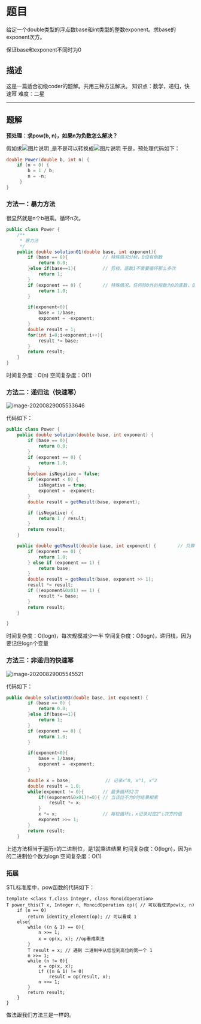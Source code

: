 # 题目

给定一个double类型的浮点数base和int类型的整数exponent。求base的exponent次方。

保证base和exponent不同时为0

## 描述

这是一篇适合初级coder的题解。共用三种方法解决。
知识点：数学，递归，快速幂
难度：二星

------

## 题解

**预处理：求pow(b, n)，如果n为负数怎么解决？**

假如求![图片说明](https://www.nowcoder.com/equation?tex=x%5E%7B-2%7D) ,是不是可以转换成![图片说明](https://www.nowcoder.com/equation?tex=(%5Cfrac%7B1%7D%7Bx%7D)%5E%7B2%7D)
于是，预处理代码如下：

```java
double Power(double b, int n) {
    if (n < 0) {
        b = 1 / b;
        n = -n;
     }
}
```

### 方法一：暴力方法

很显然就是n个b相乘。循环n次。

```java
public class Power {
    /**
     * 暴力法
     */
    public double solution01(double base, int exponent){
        if (base == 0){				// 特殊情况分析，0没有倒数
            return 0.0;
        }else if(base==1){			// 剪枝，底数1不需要循环那么多次
            return 1;
        }
        if (exponent == 0) {		// 特殊情况，任何除0外的指数为0的底数，值为1
            return 1.0;
        }

        if(exponent<0){
            base = 1/base;
            exponent = -exponent;
        }
        double result = 1;
        for(int i=0;i<exponent;i++){
            result *= base;
        }
        return result;
    }
}
```

时间复杂度：O(n)
空间复杂度：O(1)

### 方法二：递归法（快速幂）

![image-20200829005533646](https://gitee.com/zero049/MyNoteImages/raw/master/image-20200829005533646.png)

代码如下：

```java
public class Power {
    public double solution(double base, int exponent) {
        if (base == 0){
            return 0.0;
        }
        if (exponent == 0) {
            return 1.0;
        }
        boolean isNegative = false;
        if (exponent < 0) {
            isNegative = true;
            exponent = -exponent;
        }
        double result = getResult(base, exponent);

        if (isNegative) {
            return 1 / result;
        }
        return result;
    }

    public double getResult(double base, int exponent) {		// 只算exponent大于0的情况
        if (exponent == 0) {
            return 1.0;
        } else if (exponent == 1) {
            return base;
        }
        double result = getResult(base, exponent >> 1);
        result *= result;
        if ((exponent&0x01) == 1) {
            result *= base;
        }
        return result;
    }

}
```

时间复杂度：O(logn)，每次规模减少一半
空间复杂度：O(logn)，递归栈，因为要记住logn个变量

### 方法三：非递归的快速幂

![image-20200829005545521](https://gitee.com/zero049/MyNoteImages/raw/master/image-20200829005545521.png)

代码如下：

```java
public double solution03(double base, int exponent) {
        if (base == 0) {
            return 0.0;
        }else if(base==1){
            return 1;
        }
        if (exponent == 0) {
            return 1.0;
        }

        if(exponent<0){
            base = 1/base;
            exponent = -exponent;
        }

        double x = base;			 // 记录x^0, x^1, x^2
        double result = 1.0;
        while(exponent != 0){		// 最多循环32次
            if((exponent&0x01)!=0){	// 当该位不为0时结果相乘
                result *= x;
            }
            x *= x;					// 每轮循环i，x记录对应2^i次方的值
            exponent >>= 1;
        }
        return result;
    }
```

上述方法相当于遍历n的二进制位，是1就乘进结果
时间复杂度：O(logn)，因为n的二进制位个数为logn
空间复杂度：O(1)

### 拓展

STL标准库中，pow函数的代码如下：

```
template <class T,class Integer, class MonoidOperation>
T power_this(T x, Integer n, MonoidOperation op){ // 可以看成求pow(x, n)
    if (n == 0)
        return identity_element(op); // 可以看成 1
    else{
        while ((n & 1) == 0){
            n >>= 1;
            x = op(x, x); //op看成乘法
        }
        T result = x; // 遇到 二进制中从低位到高位的第一个 1
        n >>= 1;
        while (n != 0){
            x = op(x, x);
            if ((n & 1) != 0)
                result = op(result, x);
            n >>= 1;
        }
        return result;
    }
}
```

做法跟我们方法三是一样的。